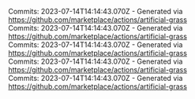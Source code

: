 Commits: 2023-07-14T14:14:43.070Z - Generated via https://github.com/marketplace/actions/artificial-grass
<br>
Commits: 2023-07-14T14:14:43.070Z - Generated via https://github.com/marketplace/actions/artificial-grass
<br>
Commits: 2023-07-14T14:14:43.070Z - Generated via https://github.com/marketplace/actions/artificial-grass
<br>
Commits: 2023-07-14T14:14:43.070Z - Generated via https://github.com/marketplace/actions/artificial-grass
<br>
Commits: 2023-07-14T14:14:43.070Z - Generated via https://github.com/marketplace/actions/artificial-grass
<br>
